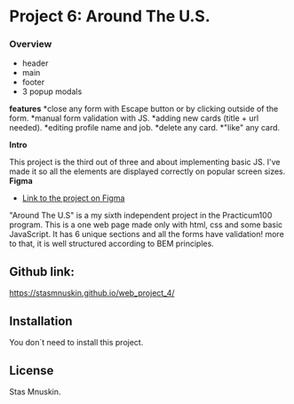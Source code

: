 # Project 6: Around The U.S.

### Overview

* header
* main
* footer
* 3 popup modals

**features**
*close any form with Escape button or by clicking outside of the form.
*manual form validation with JS.
*adding new cards (title + url needed).
*editing profile name and job.
*delete any card.
*"like" any card.

**Intro**

This project is the third out of three and about implementing basic JS. I've made it so all the elements are displayed correctly on popular screen sizes. 
**Figma**

* [Link to the project on Figma](https://www.figma.com/file/05izwsCh3F3UsBmHfHhUFQ/Sprint-6%3A-Around-The-U.S.?node-id=0%3A1.)


"Around The U.S" is a my sixth independent project in the Practicum100 program. This is a one web page made only with html, css and some basic JavaScript.
It has 6 unique sections and all the forms have validation!
more to that, it is well structured according to BEM principles. 

## Github link:
https://stasmnuskin.github.io/web_project_4/
## Installation
You don`t need to install this project.

## License
Stas Mnuskin.